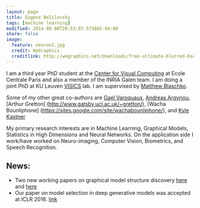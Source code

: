 ```yaml
---
layout: page
title: Eugene Belilovsky
tags: [machine learning]
modified: 2014-08-08T20:53:07.573882-04:00
share: false
image:
  feature: neuron2.jpg
  credit: WeGraphics
  creditlink: http://wegraphics.net/downloads/free-ultimate-blurred-background-pack/
---
```


I am a third year PhD student at the [Center for Visual Computing](http://cvn.ecp.fr/) at  Ecole Centrale Paris and also a member of the INRIA Galen team. I am doing a joint PhD at KU Leuven  [VISICS](https://www.esat.kuleuven.be/psi/visics) lab. I am supervised by [Matthew Blaschko](http://homes.esat.kuleuven.be/~mblaschk/). 

Some of my other great co-authors are [Gael Varoquaux](http://gael-varoquaux.info/), [Andreas Argyriou](http://cvn.ecp.fr/personnel/andreas/), [Arthur Gretton] (http://www.gatsby.ucl.ac.uk/~gretton/), [Wacha Bounliphone] (https://sites.google.com/site/wachabounliphone/), and [Kyle Kastner](https://kastnerkyle.github.io/) 

My primary research interests are in Machine Learning, Graphical Models, Statistics in High Dimensions and Neural Networks. On the application side I work/have worked on Neuro-imaging, Computer Vision, Biometrics, and Speech Recognition.  


## News:
* Two new working papers on graphical model structure discovery [here](https://hal.inria.fr/hal-01306491v3/document) and [here](https://hal.inria.fr/hal-01248844/file/main.pdf)
* Our paper on model selection in deep generative models was accepted at ICLR 2016. [link](http://arxiv.org/abs/1511.04581)
 
